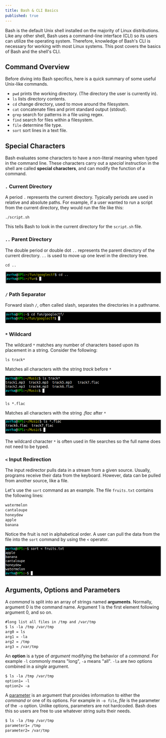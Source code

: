 ```yaml
---
title: Bash & CLI Basics
published: true
---
```


Bash is the default Unix shell installed on the majority of Linux distributions. Like any other shell, Bash uses a command-line interface (CLI) so its users can utilize the operating system. Therefore, knowledge of Bash's CLI is necessary for working with most Linux systems. This post covers the basics of Bash and the shell's CLI. 

## Command Overview
Before diving into Bash specifics, here is a quick summary of some useful Unix-like commands. 
- ```pwd``` prints the working directory. (The directory the user is currently in).
- ```ls``` lists directory contents. 
- ```cd``` change directory, used to move around the filesystem.
-  ```cat``` concatenate files and print standard output (stdout).
- ```grep``` search for patterns in a file using regex. 
- ```find``` search for files within a filesystem. 
- ```file``` determine file type.
- ```sort``` sort lines in a text file.

## Special Characters
Bash evaluates some characters to have a non-literal meaning when typed in the command line. These characters carry out a *special* instruction in the shell are called **special characters**, and can modify the function of a command.  

### ```.``` Current Directory
A period ```.``` represents the current directory. Typically periods are used in relative and absolute paths. For example, if a user wanted to run a script from the current directory, they would run the file like this:

```
./script.sh
```
This tells Bash to look in the current directory for the ```script.sh``` file. 
### ```..``` Parent Directory
The double period or double dot ```..``` represents the parent directory of the current directory. ```..``` is used to move up one level in the directory tree.

```
cd ..
```
![Double Dot](photos/Bash&CLI/doubledot.png)

### ```/``` Path Separator
Forward slash ```/```, often called slash, separates the directories in a pathname.

![Slash 1](photos/Bash&CLI/slash.png)

### ```*``` Wildcard
The wildcard ```*``` matches any number of characters based upon its placement in a string. Consider the following:

```
ls track*
```
Matches all characters with the string *track* before ```*```

![ls-1](photos/Bash&CLI/ls-1.png)

```
ls *.flac
```
Matches all characters with the string *.flac* after ```*```

![Slash 2](photos/Bash&CLI/slash-2.png)

The wildcard character ``` * ``` is often used in file searches so the full name does not need to be typed.

### ```<```  Input Redirection
The input redirector pulls data in a stream from a given source. Usually, programs receive their data from the keyboard. However, data can be pulled from another source, like a file.

Let's use the ```sort``` command as an example. The file ```fruits.txt``` contains the following lines:

```
watermelon
cantaloupe
honeydew
apple
banana
``` 
Notice the fruit is not in alphabetical order. A user can pull the data from the file into the ``` sort ``` command by using the ``` < ``` operator.

![input-redirect](photos/Bash&CLI/input-redirect.png)





## Arguments, Options and Parameters
A *command* is split into an array of strings named **arguments**. Normally, argument 0 is the command name. Argument 1 is the first element following argument 0, and so on.

```
#long list all files in /tmp and /var/tmp
$ ls -la /tmp /var/tmp 
arg0 = ls
arg1 = -la
arg2 = /tmp
arg3 = /var/tmp
```

An **option** is a type of *argument* modifying the behavior of a *command*. For example ```-l``` commonly means "long", ```-a``` means "all". ```-la``` are *two* options combined in a *single* argument.

```
$ ls -la /tmp /var/tmp
option1= -l
option2= -a
```

A [parameter](https://en.wikipedia.org/wiki/Parameter#Computing) is an argument that provides information to either the *command* or one of its options. For example in ```-o file```, *file* is the parameter of the ```-o``` option. Unlike options, parameters are not hardcoded. Bash does this so users are free to use whatever string suits their needs.

```
$ ls -la /tmp /var/tmp
parameter1= /tmp
parameter2= /var/tmp
```